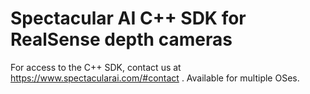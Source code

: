 # Spectacular AI C++ SDK for RealSense depth cameras

For access to the C++ SDK, contact us at https://www.spectacularai.com/#contact .
Available for multiple OSes.
